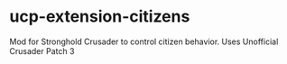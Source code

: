 # ucp-extension-citizens
Mod for Stronghold Crusader to control citizen behavior. Uses Unofficial Crusader Patch 3
